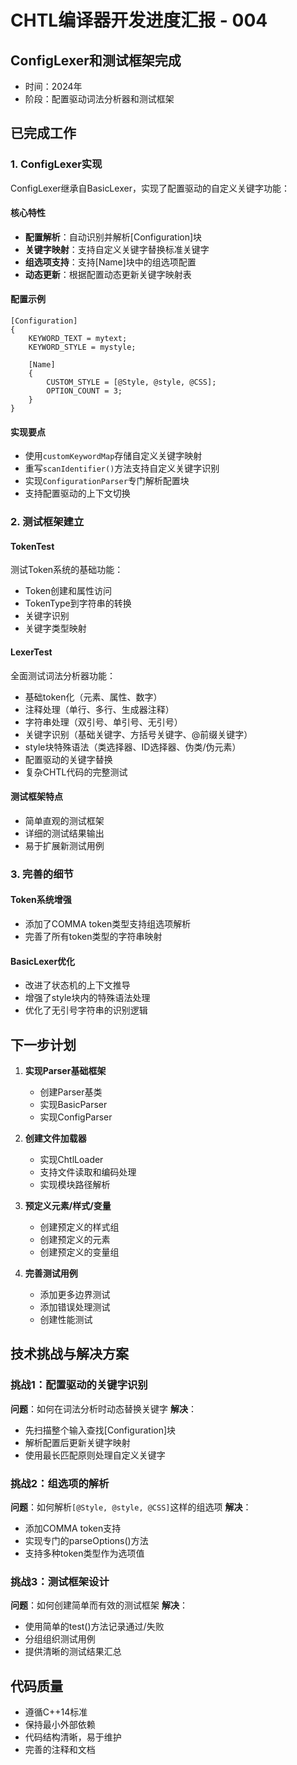 # CHTL编译器开发进度汇报 - 004

## ConfigLexer和测试框架完成
- 时间：2024年
- 阶段：配置驱动词法分析器和测试框架

## 已完成工作

### 1. ConfigLexer实现
ConfigLexer继承自BasicLexer，实现了配置驱动的自定义关键字功能：

#### 核心特性
- **配置解析**：自动识别并解析[Configuration]块
- **关键字映射**：支持自定义关键字替换标准关键字
- **组选项支持**：支持[Name]块中的组选项配置
- **动态更新**：根据配置动态更新关键字映射表

#### 配置示例
```chtl
[Configuration]
{
    KEYWORD_TEXT = mytext;
    KEYWORD_STYLE = mystyle;
    
    [Name]
    {
        CUSTOM_STYLE = [@Style, @style, @CSS];
        OPTION_COUNT = 3;
    }
}
```

#### 实现要点
- 使用`customKeywordMap`存储自定义关键字映射
- 重写`scanIdentifier()`方法支持自定义关键字识别
- 实现`ConfigurationParser`专门解析配置块
- 支持配置驱动的上下文切换

### 2. 测试框架建立

#### TokenTest
测试Token系统的基础功能：
- Token创建和属性访问
- TokenType到字符串的转换
- 关键字识别
- 关键字类型映射

#### LexerTest
全面测试词法分析器功能：
- 基础token化（元素、属性、数字）
- 注释处理（单行、多行、生成器注释）
- 字符串处理（双引号、单引号、无引号）
- 关键字识别（基础关键字、方括号关键字、@前缀关键字）
- style块特殊语法（类选择器、ID选择器、伪类/伪元素）
- 配置驱动的关键字替换
- 复杂CHTL代码的完整测试

#### 测试框架特点
- 简单直观的测试框架
- 详细的测试结果输出
- 易于扩展新测试用例

### 3. 完善的细节

#### Token系统增强
- 添加了COMMA token类型支持组选项解析
- 完善了所有token类型的字符串映射

#### BasicLexer优化
- 改进了状态机的上下文推导
- 增强了style块内的特殊语法处理
- 优化了无引号字符串的识别逻辑

## 下一步计划

1. **实现Parser基础框架**
   - 创建Parser基类
   - 实现BasicParser
   - 实现ConfigParser

2. **创建文件加载器**
   - 实现ChtlLoader
   - 支持文件读取和编码处理
   - 实现模块路径解析

3. **预定义元素/样式/变量**
   - 创建预定义的样式组
   - 创建预定义的元素
   - 创建预定义的变量组

4. **完善测试用例**
   - 添加更多边界测试
   - 添加错误处理测试
   - 创建性能测试

## 技术挑战与解决方案

### 挑战1：配置驱动的关键字识别
**问题**：如何在词法分析时动态替换关键字
**解决**：
- 先扫描整个输入查找[Configuration]块
- 解析配置后更新关键字映射
- 使用最长匹配原则处理自定义关键字

### 挑战2：组选项的解析
**问题**：如何解析`[@Style, @style, @CSS]`这样的组选项
**解决**：
- 添加COMMA token支持
- 实现专门的parseOptions()方法
- 支持多种token类型作为选项值

### 挑战3：测试框架设计
**问题**：如何创建简单而有效的测试框架
**解决**：
- 使用简单的test()方法记录通过/失败
- 分组组织测试用例
- 提供清晰的测试结果汇总

## 代码质量
- 遵循C++14标准
- 保持最小外部依赖
- 代码结构清晰，易于维护
- 完善的注释和文档